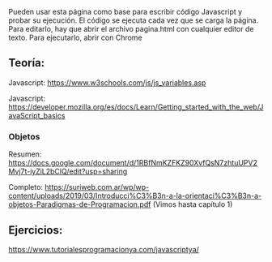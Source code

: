 Pueden usar esta página como base para escribir código Javascript y probar su ejecución. El código se ejecuta cada vez que se carga la página. Para editarlo, hay que abrir el archivo pagina.html con cualquier editor de texto. Para ejecutarlo, abrir con Chrome

## Teoría: 

Javascript: https://www.w3schools.com/js/js_variables.asp

Javascript: https://developer.mozilla.org/es/docs/Learn/Getting_started_with_the_web/JavaScript_basics 

### Objetos

Resumen: https://docs.google.com/document/d/1RBfNmKZFKZ90XvfQsN7zhtuUPV2Mvj7t-iyZiL2bClQ/edit?usp=sharing

Completo: https://suriweb.com.ar/wp/wp-content/uploads/2019/03/Introducci%C3%B3n-a-la-orientaci%C3%B3n-a-objetos-Paradigmas-de-Programacion.pdf (Vimos hasta capítulo 1)

## Ejercicios:

https://www.tutorialesprogramacionya.com/javascriptya/

